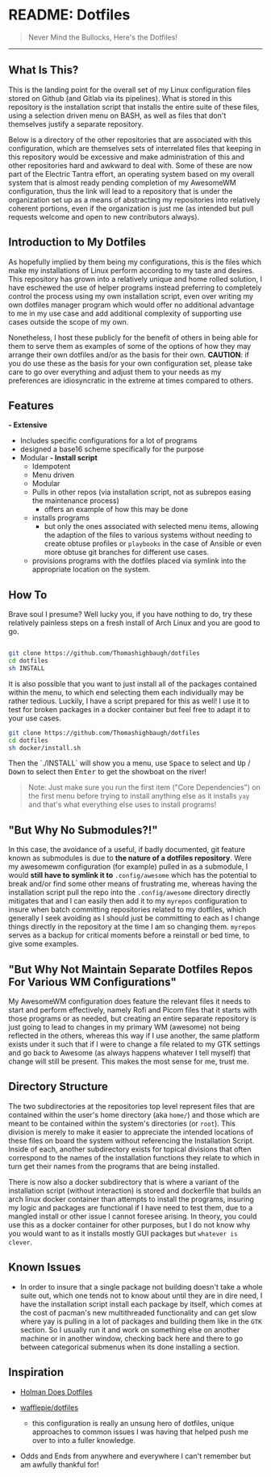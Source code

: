 # README: Dotfiles

> Never Mind the Bullocks, Here's the Dotfiles!

---

## What Is This?

This is the landing point for the overall set of my Linux configuration files stored on Github (and Gitlab via its pipelines). What is stored in this repository is the installation script that installs the entire suite of these files, using a selection driven menu on BASH, as well as files that don't themselves justify a separate repository.

Below is a directory of the other repositories that are associated with this configuration, which are themselves sets of interrelated files that keeping in this repository would be excessive and make administration of this and other repositories hard and awkward to deal with. Some of these are now part of the Electric Tantra effort, an operating system based on my overall system that is almost ready pending completion of my AwesomeWM configuration, thus the link will lead to a repository that is under the organization set up as a means of abstracting my repositories into relatively coherent portions, even if the organization is just me (as intended but pull requests welcome and open to new contributors always).


## Introduction to My Dotfiles

As hopefully implied by them being my configurations, this is the files which make my installations of Linux perform according to my taste and desires. This repository has grown into a relatively unique and home rolled solution, I have eschewed the use of helper programs instead preferring to completely control the process using my own installation script, even over writing my own dotfiles manager program which would offer no additional advantage to me in my use case and add additional complexity of supporting use cases outside the scope of my own.

Nonetheless, I host these publicly for the benefit of others in being able for them to serve them as examples of some of the options of how they may arrange their own dotfiles and/or as the basis for their own. **CAUTION**: if you do use these as the basis for your own configuration set, please take care to go over everything and adjust them to your needs as my preferences are idiosyncratic in the extreme at times compared to others.

## Features

**- Extensive**

- Includes specific configurations for a lot of programs
- designed a base16 scheme specifically for the purpose
- Modular
  **- Install script**
  - Idempotent
  - Menu driven
  - Modular
  - Pulls in other repos (via installation script, not as subrepos easing the maintenance process)
    - offers an example of how this may be done
  - installs programs
    - but only the ones associated with selected menu items, allowing the adaption of the files to various systems without needing to create obtuse profiles or `playbooks` in the case of Ansible or even more obtuse git branches for different use cases.
  - provisions programs with the dotfiles placed via symlink into the appropriate location on the system.

## How To

Brave soul I presume? Well lucky you, if you have nothing to do, try these relatively painless steps on a fresh install of Arch Linux and you are good to go.

```bash

git clone https://github.com/Thomashighbaugh/dotfiles
cd dotfiles
sh INSTALL

```

It is also possible that you want to just install all of the packages contained within the menu, to which end selecting them each individually may be rather tedious. Luckily, I have a script prepared for this as well! I use it to test for broken packages in a docker container but feel free to adapt it to your use cases.

```bash
git clone https://github.com/Thomashighbaugh/dotfiles
cd dotfiles
sh docker/install.sh
```

<p>Then the `./INSTALL` will show you a menu, use <kbd>Space</kbd> to select and <kbd>Up</kbd> / <kbd>Down</kbd> to select then <kbd>Enter</kbd> to get the showboat on the river!</p>

> Note: Just make sure you run the first item ("Core Dependencies") on the first menu before trying to install anything else as it installs `yay` and that's what everything else uses to install programs!

## "But Why No Submodules?!"

In this case, the avoidance of a useful, if badly documented, git feature known as submodules is due to **the nature of a dotfiles repository**. Were my awesomewm configuration (for example) pulled in as a submodule, I would **still have to symlink it to** `.config/awesome` which has the potential to break and/or find some other means of frustrating me, whereas having the installation script pull the repo into the `.config/awesome` directory directly mitigates that and I can easily then add it to my `myrepos` configuration to insure when batch committing repositories related to my dotfiles, which generally I seek avoiding as I should just be committing to each as I change things directly in the repository at the time I am so changing them. `myrepos` serves as a backup for critical moments before a reinstall or bed time, to give some examples.

## "But Why Not Maintain Separate Dotfiles Repos For Various WM Configurations"

My AwesomeWM configuration does feature the relevant files it needs to start and perform effectively, namely Rofi and Picom files that it starts with those programs or as needed, but creating an entire separate repository is just going to lead to changes in my primary WM (awesome) not being reflected in the others, whereas this way if I use another, the same platform exists under it such that if I were to change a file related to my GTK settings and go back to Awesome (as always happens whatever I tell myself) that change will still be present. This makes the most sense for me, trust me.

## Directory Structure

The two subdirectories at the repositories top level represent files that are contained within the user's home directory (aka `home/`) and those which are meant to be contained within the system's directories (or `root`). This division is merely to make it easier to appreciate the intended locations of these files on board the system without referencing the Installation Script. Inside of each, another subdirectory exists for topical divisions that often correspond to the names of the installation functions they relate to which in turn get their names from the programs that are being installed.

There is now also a docker subdirectory that is where a variant of the installation script (without interaction) is stored and dockerfile that builds an arch linux docker container than attempts to install the programs, insuring my logic and packages are functional if I have need to test them, due to a mangled install or other issue I cannot foresee arising. In theory, you could use this as a docker container for other purposes, but I do not know why you would want to as it installs mostly GUI packages but `whatever is clever`.

## Known Issues

- In order to insure that a single package not building doesn't take a whole suite out, which one tends not to know about until they are in dire need, I have the installation script install each package by itself, which comes at the cost of pacman's new multithreaded functionality and can get slow where yay is pulling in a lot of packages and building them like in the `GTK` section. So I usually run it and work on something else on another machine or in another window, checking back here and there to go between categorical submenus when its done installing a section.

## Inspiration

- [Holman Does Dotfiles](https://github.com/holman/dotfiles)

- [wafflepie/dotfiles](https://github.com/wafflepie/dotfiles)

  - this configuration is really an unsung hero of dotfiles, unique approaches to common issues I was having that helped push me over to into a fuller knowledge.

- Odds and Ends from anywhere and everywhere I can't remember but am awfully thankful for!
